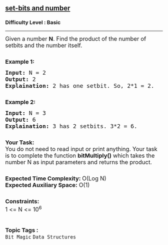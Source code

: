 <h2><a href="https://practice.geeksforgeeks.org/problems/got-tv-series3124/1?page=3&difficulty[]=-1&sortBy=accuracy">set-bits and number</a></h2><h3>Difficulty Level : Basic</h3><hr><div class="problems_problem_content__Xm_eO"><p><span style="font-size:18px">Given a number <strong>N</strong>. Find the product of the number of setbits and the&nbsp;number itself.</span></p>

<p><br>
<span style="font-size:18px"><strong>Example 1:</strong></span></p>

<pre><span style="font-size:18px"><strong>Input:</strong> N = 2
<strong>Output:</strong> 2
<strong>Explaination:</strong> 2 has one setbit. So, 2*1 = 2.</span></pre>

<p><br>
<span style="font-size:18px"><strong>Example 2:</strong></span></p>

<pre><span style="font-size:18px"><strong>Input:</strong> N = 3
<strong>Output:</strong> 6
<strong>Explaination:</strong> 3 has 2 setbits. 3*2 = 6.</span></pre>

<p><br>
<span style="font-size:18px"><strong>Your Task:</strong><br>
You do not need to read input or print anything. Your task is to complete the function <strong>bitMultiply()</strong> which takes the number N as input parameters and returns the product.</span></p>

<p><br>
<span style="font-size:18px"><strong>Expected Time Complexity: </strong>O(Log N)<br>
<strong>Expected Auxiliary Space:</strong> O(1)</span></p>

<p><br>
<span style="font-size:18px"><strong>Constraints:</strong><br>
1 &lt;= N &lt;= 10<sup>6</sup></span></p>
</div><br><p><span style=font-size:18px><strong>Topic Tags : </strong><br><code>Bit Magic</code>&nbsp;<code>Data Structures</code>&nbsp;